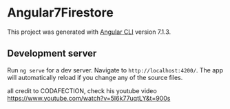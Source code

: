 # Angular7Firestore

This project was generated with [Angular CLI](https://github.com/angular/angular-cli) version 7.1.3.

## Development server

Run `ng serve` for a dev server. Navigate to `http://localhost:4200/`. The app will automatically reload if you change any of the source files.

all credit to CODAFECTION, check his youtube video
https://www.youtube.com/watch?v=5I6k77uqtLY&t=900s
